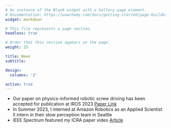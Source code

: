 ```yaml
---
# An instance of the Blank widget with a Gallery page element.
# Documentation: https://wowchemy.com/docs/getting-started/page-builder/
widget: markdown

# This file represents a page section.
headless: true

# Order that this section appears on the page.
weight: 25

title: News
subtitle:

design:
  columns: '2'

active: true
---
```

- Our paper on physics-informed robotic screw driving has been accepted for publication at IROS 2023 [Paper Link](https://sites.google.com/usc.edu/physicsinformedscrewdriving)
- In Summer 2023, I interned at Amazon Robotics as an Applied Scientist II intern in their stow perception team in Seattle
- IEEE Spectrum featured my ICRA paper video [Article](https://spectrum.ieee.org/video-friday-agilicious)
